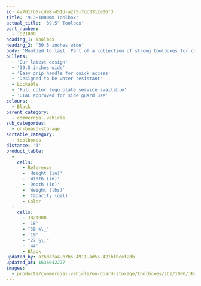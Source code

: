 ```yaml
---
id: 4a7d1fb5-cde8-451d-a275-7dc3312e06f3
title: '9.3-1000mm Toolbox'
actual_title: '39.5" Toolbox'
part_number:
  - JBZ1000
heading_1: Toolbox
heading_2: '39.5 inches wide'
body: 'Moulded to last. Part of a collection of strong toolboxes for commercial vehicles, featuring our latest design.'
bullets:
  - 'Our latest design'
  - '39.5 inches wide'
  - 'Easy grip handle for quick access'
  - 'Designed to be water resistant'
  - Lockable
  - 'Full color logo plate service available'
  - 'UTAC approved for side guard use'
colours:
  - Black
parent_category:
  - commercial-vehicle
sub_categories:
  - on-board-storage
sortable_category:
  - toolboxes
distance: '3'
product_table:
  -
    cells:
      - Reference
      - 'Height (in)'
      - 'Width (in)'
      - 'Depth (in)'
      - 'Weight (lbs)'
      - 'Capacity (gal)'
      - Color
  -
    cells:
      - JBZ1000
      - '18'
      - "39 ½\_"
      - '19'
      - "27 ½\_"
      - '44'
      - Black
updated_by: a76dafa4-b7b5-4911-ad55-421bfbcef2db
updated_at: 1636042277
images:
  - products/commercial-vehicle/on-board-storage/toolboxes/jbz/1000/JBZ1000.png
---
```

